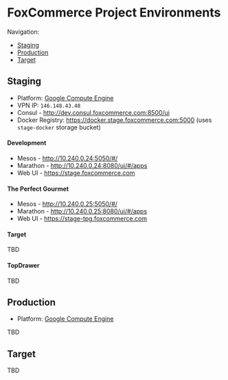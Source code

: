 # FoxCommerce Project Environments

Navigation:
* [Staging](#staging)
* [Production](#production)
* [Target](#target)

## Staging

* Platform: [Google Compute Engine](https://console.cloud.google.com/compute/instances?project=foxcomm-staging&authuser=1)
* VPN IP: `146.148.43.48`
* Consul - http://dev.consul.foxcommerce.com:8500/ui
* Docker Registry: https://docker.stage.foxcommerce.com:5000 (uses `stage-docker` storage bucket)

#### Development

* Mesos - http://10.240.0.24:5050/#/
* Marathon - http://10.240.0.24:8080/ui/#/apps
* Web UI - https://stage.foxcommerce.com

#### The Perfect Gourmet

* Mesos - http://10.240.0.25:5050/#/
* Marathon - http://10.240.0.25:8080/ui/#/apps
* Web UI - https://stage-tpg.foxcommerce.com

#### Target

TBD

#### TopDrawer

TBD

## Production

* Platform: [Google Compute Engine](https://console.cloud.google.com/compute/instances?project=foxcommerce-production-shared&authuser=1)

TBD

## Target

TBD
